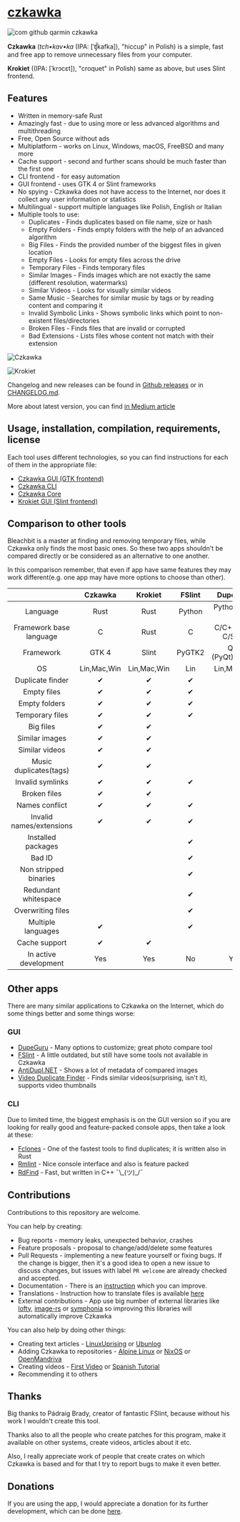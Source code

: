 # [czkawka](https://github.com/qarmin/czkawka)

![com github qarmin czkawka](https://user-images.githubusercontent.com/41945903/102616149-66490400-4137-11eb-9cd6-813b2b070834.png)

**Czkawka** (_tch•kav•ka_ (IPA: [ˈʧ̑kafka]), "hiccup" in Polish) is a simple, fast and free app to remove unnecessary
files from your computer.

**Krokiet** ((IPA: [ˈkrɔcɛt]), "croquet" in Polish) same as above, but uses Slint frontend.

## Features

- Written in memory-safe Rust
- Amazingly fast - due to using more or less advanced algorithms and multithreading
- Free, Open Source without ads
- Multiplatform - works on Linux, Windows, macOS, FreeBSD and many more
- Cache support - second and further scans should be much faster than the first one
- CLI frontend - for easy automation
- GUI frontend - uses GTK 4 or Slint frameworks
- No spying - Czkawka does not have access to the Internet, nor does it collect any user information or statistics
- Multilingual - support multiple languages like Polish, English or Italian
- Multiple tools to use:
    - Duplicates - Finds duplicates based on file name, size or hash
    - Empty Folders - Finds empty folders with the help of an advanced algorithm
    - Big Files - Finds the provided number of the biggest files in given location
    - Empty Files - Looks for empty files across the drive
    - Temporary Files - Finds temporary files
    - Similar Images - Finds images which are not exactly the same (different resolution, watermarks)
    - Similar Videos - Looks for visually similar videos
    - Same Music - Searches for similar music by tags or by reading content and comparing it
    - Invalid Symbolic Links - Shows symbolic links which point to non-existent files/directories
    - Broken Files - Finds files that are invalid or corrupted
    - Bad Extensions - Lists files whose content not match with their extension

![Czkawka](https://user-images.githubusercontent.com/41945903/145280350-506f7e94-4db0-4de7-a68d-6e7c26bbd2bf.gif)

![Krokiet](https://github.com/qarmin/czkawka/assets/41945903/52628a29-ecd6-4692-9ee4-8a680c889193)

Changelog and new releases can be found in [Github releases](https://github.com/qarmin/czkawka/releases) or
in [CHANGELOG.md](CHANGELOG.md).

More about latest version, you can find [in Medium article](https://medium.com/@qarmin/czkawka-7-0-a465036e8788)

## Usage, installation, compilation, requirements, license

Each tool uses different technologies, so you can find instructions for each of them in the appropriate file:

- [Czkawka GUI (GTK frontend)](czkawka_gui/README.md)</br>
- [Czkawka CLI](czkawka_cli/README.md)</br>
- [Czkawka Core](czkawka_core/README.md)</br>
- [Krokiet GUI (Slint frontend)](krokiet/README.md)</br>

## Comparison to other tools

Bleachbit is a master at finding and removing temporary files, while Czkawka only finds the most basic ones. So these
two apps shouldn't be compared directly or be considered as an alternative to one another.

In this comparison remember, that even if app have same features they may work different(e.g. one app may have more
options to choose than other).

|                          |   Czkawka   |   Krokiet   | FSlint |     DupeGuru      |  Bleachbit  |
|:------------------------:|:-----------:|:-----------:|:------:|:-----------------:|:-----------:|
|         Language         |    Rust     |    Rust     | Python |   Python/Obj-C    |   Python    |
| Framework base language  |      C      |    Rust     |   C    | C/C++/Obj-C/Swift |      C      |
|        Framework         |    GTK 4    |    Slint    | PyGTK2 | Qt 5 (PyQt)/Cocoa |   PyGTK3    |
|            OS            | Lin,Mac,Win | Lin,Mac,Win |  Lin   |    Lin,Mac,Win    | Lin,Mac,Win |
|     Duplicate finder     |      ✔      |      ✔      |   ✔    |         ✔         |             |
|       Empty files        |      ✔      |      ✔      |   ✔    |                   |             |
|      Empty folders       |      ✔      |      ✔      |   ✔    |                   |             |
|     Temporary files      |      ✔      |      ✔      |   ✔    |                   |      ✔      |
|        Big files         |      ✔      |      ✔      |        |                   |             |
|      Similar images      |      ✔      |      ✔      |        |         ✔         |             |
|      Similar videos      |      ✔      |      ✔      |        |                   |             |
|  Music duplicates(tags)  |      ✔      |      ✔      |        |         ✔         |             |
|     Invalid symlinks     |      ✔      |      ✔      |   ✔    |                   |             |
|       Broken files       |      ✔      |      ✔      |        |                   |             |
|      Names conflict      |      ✔      |      ✔      |   ✔    |                   |             |
| Invalid names/extensions |      ✔      |      ✔      |   ✔    |                   |             |
|    Installed packages    |             |             |   ✔    |                   |             |
|          Bad ID          |             |             |   ✔    |                   |             |
|  Non stripped binaries   |             |             |   ✔    |                   |             |
|   Redundant whitespace   |             |             |   ✔    |                   |             |
|    Overwriting files     |             |             |   ✔    |                   |      ✔      |
|    Multiple languages    |      ✔      |             |   ✔    |         ✔         |      ✔      |
|      Cache support       |      ✔      |      ✔      |        |         ✔         |             |
|  In active development   |     Yes     |     Yes     |   No   |        Yes        |     Yes     |

## Other apps

There are many similar applications to Czkawka on the Internet, which do some things better and some things worse:

### GUI

- [DupeGuru](https://github.com/arsenetar/dupeguru) - Many options to customize; great photo compare tool
- [FSlint](https://github.com/pixelb/fslint) - A little outdated, but still have some tools not available in Czkawka
- [AntiDupl.NET](https://github.com/ermig1979/AntiDupl) - Shows a lot of metadata of compared images
- [Video Duplicate Finder](https://github.com/0x90d/videoduplicatefinder) - Finds similar videos(surprising, isn't it),
  supports video thumbnails

### CLI

Due to limited time, the biggest emphasis is on the GUI version so if you are looking for really good and feature-packed
console apps, then take a look at these:

- [Fclones](https://github.com/pkolaczk/fclones) - One of the fastest tools to find duplicates; it is written also in
  Rust
- [Rmlint](https://github.com/sahib/rmlint) - Nice console interface and also is feature packed
- [RdFind](https://github.com/pauldreik/rdfind) - Fast, but written in C++ ¯\\\_(ツ)\_/¯

## Contributions

Contributions to this repository are welcome.

You can help by creating:

- Bug reports - memory leaks, unexpected behavior, crashes
- Feature proposals - proposal to change/add/delete some features
- Pull Requests - implementing a new feature yourself or fixing bugs.
  If the change is bigger, then it's a good idea to open a new issue to discuss changes, but issues with
  label `PR welcome` are already checked and accepted.
- Documentation - There is an [instruction](instructions/Instruction.md) which you can improve.
- Translations - Instruction how to translate files is available [here](instructions/Translations.md)
- External contributions - App use big number of external libraries
  like [lofty](https://github.com/Serial-ATA/lofty-rs), [image-rs](https://github.com/image-rs/image)
  or [symphonia](https://github.com/pdeljanov/Symphonia) so improving this libraries will automatically improve Czkawka

You can also help by doing other things:

- Creating text
  articles - [LinuxUprising](https://www.linuxuprising.com/2021/03/find-and-remove-duplicate-files-similar.html)
  or [Ubunlog](https://ubunlog.com/en/czkawka-finds-and-removes-empty-and-broken-duplicate-files/)
- Adding Czkawka to repositories - [Alpine Linux](https://pkgs.alpinelinux.org/packages?name=czkawka&branch=edge)
  or [NixOS](https://github.com/NixOS/nixpkgs/pull/116441)
  or [OpenMandriva](https://github.com/OpenMandrivaAssociation/czkawka)
- Creating videos - [First Video](https://www.youtube.com/watch?v=CWlRiTD4vDc)
  or [Spanish Tutorial](https://www.youtube.com/watch?v=V9x-pHJRmKY)
- Recommending it to others

## Thanks

Big thanks to Pádraig Brady, creator of fantastic FSlint, because without his work I wouldn't create this tool.

Thanks also to all the people who create patches for this program, make it available on other systems, create videos,
articles about it etc.

Also, I really appreciate work of people that create crates on which Czkawka is based and for that I try to report bugs
to make it even better.

## Donations

If you are using the app, I would appreciate a donation for its further development, which can be
done [here](https://github.com/sponsors/qarmin).
